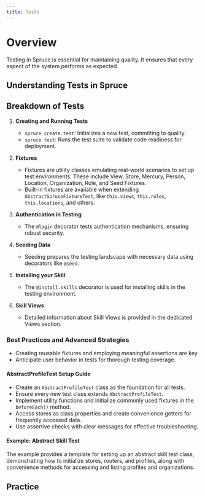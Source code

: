 ```yaml
---
title: Tests
---
```


# Overview
Testing in Spruce is essential for maintaining quality. It ensures that every aspect of the system performs as expected.

## Understanding Tests in Spruce

## Breakdown of Tests
1. **Creating and Running Tests**
   - `spruce create.test`: Initializes a new test, committing to quality.
   - `spruce test`: Runs the test suite to validate code readiness for deployment.

2. **Fixtures**
   - Fixtures are utility classes emulating real-world scenarios to set up test environments. These include View, Store, Mercury, Person, Location, Organization, Role, and Seed Fixtures.
   - Built-in fixtures are available when extending `AbstractSpruceFixtureTest`, like `this.views`, `this.roles`, `this.locations`, and others.

3. **Authentication in Testing**
   - The `@login` decorator tests authentication mechanisms, ensuring robust security.

4. **Seeding Data**
   - Seeding prepares the testing landscape with necessary data using decorators like `@seed`.

5. **Installing your Skill**
   - The `@install.skills` decorator is used for installing skills in the testing environment.

6. **Skill Views**
   - Detailed information about Skill Views is provided in the dedicated Views section.

### Best Practices and Advanced Strategies
- Creating reusable fixtures and employing meaningful assertions are key.
- Anticipate user behavior in tests for thorough testing coverage.

#### AbstractProfileTest Setup Guide
- Create an `AbstractProfileTest` class as the foundation for all tests.
- Ensure every new test class extends `AbstractProfileTest`.
- Implement utility functions and initialize commonly used fixtures in the `beforeEach()` method.
- Access stores as class properties and create convenience getters for frequently accessed data.
- Use assertive checks with clear messages for effective troubleshooting.

#### Example: Abstract Skill Test
The example provides a template for setting up an abstract skill test class, demonstrating how to initialize stores, routers, and profiles, along with convenience methods for accessing and listing profiles and organizations.

## Practice